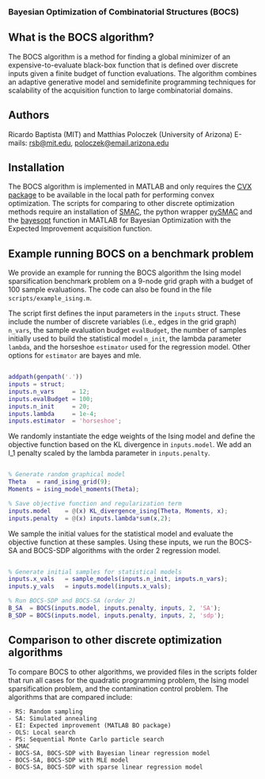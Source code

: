 ### Bayesian Optimization of Combinatorial Structures (BOCS)

## What is the BOCS algorithm?

The BOCS algorithm is a method for finding a global minimizer of an expensive-to-evaluate black-box function that is defined over discrete inputs given a finite budget of function evaluations. The algorithm combines an adaptive generative model and semidefinite programming techniques for scalability of the acquisition function to large combinatorial domains.

## Authors

Ricardo Baptista (MIT) and Matthias Poloczek (University of Arizona)
E-mails: rsb@mit.edu, poloczek@email.arizona.edu

## Installation

The BOCS algorithm is implemented in MATLAB and only requires the [CVX package](http://cvxr.com/cvx/) to be available in the local path for performing convex optimization. The scripts for comparing to other discrete optimization methods require an installation of [SMAC](http://www.cs.ubc.ca/labs/beta/Projects/SMAC/), the python wrapper [pySMAC](https://github.com/tdomhan/pysmac) and the [bayesopt](https://www.mathworks.com/help/stats/bayesopt.html) function in MATLAB for Bayesian Optimization with the Expected Improvement acquisition function. 

## Example running BOCS on a benchmark problem

We provide an example for running the BOCS algorithm the Ising model sparsification benchmark problem on a 9-node grid graph with a budget of 100 sample evaluations. The code can also be found in the file `scripts/example_ising.m`. 

The script first defines the input parameters in the `inputs` struct. These include the number of discrete variables (i.e., edges in the grid graph) `n_vars`, the sample evaluation budget `evalBudget`, the number of samples initially used to build the statistical model `n_init`, the lambda parameter `lambda`, and the horseshoe `estimator` used for the regression model. Other options for `estimator` are bayes and mle.

```Matlab

addpath(genpath('.'))
inputs = struct;
inputs.n_vars     = 12;
inputs.evalBudget = 100;
inputs.n_init     = 20;
inputs.lambda     = 1e-4;
inputs.estimator  = 'horseshoe';

```

We randomly instantiate the edge weights of the Ising model and define the objective function based on the KL divergence in `inputs.model`. We add an l_1 penalty scaled by the lambda parameter in `inputs.penalty`. 

```Matlab

% Generate random graphical model
Theta   = rand_ising_grid(9);
Moments = ising_model_moments(Theta);

% Save objective function and regularization term
inputs.model    = @(x) KL_divergence_ising(Theta, Moments, x);
inputs.penalty  = @(x) inputs.lambda*sum(x,2);

```

We sample the initial values for the statistical model and evaluate the objective function at these samples. Using these inputs, we run the BOCS-SA and BOCS-SDP algorithms with the order 2 regression model.

```Matlab

% Generate initial samples for statistical models
inputs.x_vals   = sample_models(inputs.n_init, inputs.n_vars);
inputs.y_vals   = inputs.model(inputs.x_vals);

% Run BOCS-SDP and BOCS-SA (order 2)
B_SA  = BOCS(inputs.model, inputs.penalty, inputs, 2, 'SA');
B_SDP = BOCS(inputs.model, inputs.penalty, inputs, 2, 'sdp');

```

## Comparison to other discrete optimization algorithms

To compare BOCS to other algorithms, we provided files in the scripts folder that run all cases for the quadratic programming problem, the Ising model sparsification problem, and the contamination control problem. The algorithms that are compared include:

	- RS: Random sampling 
	- SA: Simulated annealing
	- EI: Expected improvement (MATLAB BO package)
	- OLS: Local search
	- PS: Sequential Monte Carlo particle search
	- SMAC
	- BOCS-SA, BOCS-SDP with Bayesian linear regression model
	- BOCS-SA, BOCS-SDP with MLE model
	- BOCS-SA, BOCS-SDP with sparse linear regression model